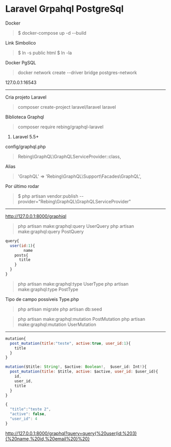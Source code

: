 # Laravel Grpahql PostgreSql

Docker

> $ docker-compose up -d --build


Link Simbolico
> $ ln -s public html
> $ ln -la



Docker PgSQL

> docker network create --driver bridge postgres-network


127.0.0.1:16543

------------------

Cria projeto Laravel

> composer create-project laravel/laravel laravel


Biblioteca Graphql
> composer require rebing/graphql-laravel



1. Laravel 5.5+ 

config/graphql.php


> Rebing\GraphQL\GraphQLServiceProvider::class,


Alias
> 'GraphQL' => 'Rebing\GraphQL\Support\Facades\GraphQL',

Por último rodar

> $ php artisan vendor:publish --provider="Rebing\GraphQL\GraphQLServiceProvider"


____

http://127.0.0.1:8000/graphiql

> php artisan make:graphql:query UserQuery
> php artisan make:graphql:query PostQuery

```javascript
query{
  user(id:1){
		name
    posts{
      title
    }
  }
}
```


> php artisan make:graphql:type UserType
> php artisan make:graphql:type PostType

Tipo de campo possíveis
Type.php


> php artisan migrate
> php artisan db:seed



> php artisan make:graphql:mutation PostMutation
> php artisan make:graphql:mutation UserMutation

---

```javascript
mutation{
  post_mutation(title:"teste", active:true, user_id:1){
    title    
  }
}
```

```javascript
mutation($title: String!, $active: Boolean!,  $user_id: Int!){
  post_mutation(title: $title, active: $active, user_id: $user_id){
    id,
    user_id,
    title
  }
}
```

```javascript
{
  "title":"teste 2",
  "active": false,
  "user_id": 4
}
```

http://127.0.0.1:8000/graphql?query=query{%20user(id:%203){%20name,%20id,%20email%20}%20}
